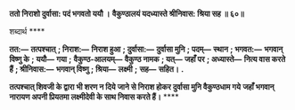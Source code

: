 **ततो निराशो दुर्वासा: पदं भगवतो ययौ ।** **वैकुण्ठालयं यदध्यास्ते श्रीनिवास: श्रिया सह ॥ ६०॥** 

शब्दार्थ **** 

**तत:—** **तत्पश्चात्** **; निराश:—** **निराश हुआ** **; दुर्वासा:—** **दुर्वासा मुनि** **; पदम्—** **स्थान** **; भगवत:—** **भगवान् विष्णु के** **; ययौ—** **गया** **;** **वैकुण्ठ-आलयम्—** **वैकुण्ठ नामक** **; यत्—** **जहाँ पर** **; अध्यास्ते—** **नित्य वास करते हैं** **; श्रीनिवास:—** **भगवान् विष्णु** **; श्रिया—** **लक्ष्मी** **;** **सह—** **सहित।** **.** 

**तत्पश्चात् शिवजी के द्वारा भी शरण न दिये जाने से निराश होकर दुर्वासा मुनि वैकुण्ठधाम गये** **जहाँ भगवान् नारायण अपनी प्रियतमा लक्ष्मीदेवी के साथ निवास करते हैं।** **** 